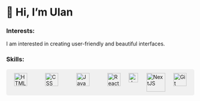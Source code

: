 # 👋 Hi, I’m Ulan </h1>

### Interests:
I am interested in creating user-friendly and beautiful interfaces. 

<h3> Skills: </h3>
<div style="display: flex; justify-content: space-around; background-color: #f0f0f0; padding: 10px; border-radius: 5px;">
  <img src="https://cdn.jsdelivr.net/gh/devicons/devicon/icons/html5/html5-original-wordmark.svg" title="HTML5" alt="HTML" width="35" height="35"/>&nbsp;
  <img src="https://cdn.jsdelivr.net/gh/devicons/devicon/icons/css3/css3-original-wordmark.svg" title="CSS3" alt="CSS" width="35" height="35"/>&nbsp;
  <img src="https://cdn.jsdelivr.net/gh/devicons/devicon/icons/javascript/javascript-plain.svg" title="JavaScript" alt="JavaScript" width="35" height="35"/>&nbsp;
  <img src="https://cdn.jsdelivr.net/gh/devicons/devicon/icons/react/react-original-wordmark.svg" title="React" **alt="React" width="35" height="35"/>
  <img src="https://cdn.jsdelivr.net/gh/devicons/devicon@latest/icons/jest/jest-plain.svg" title="Jest" **alt="Jest" width="25" height="25"/>     
  <img src="https://cdn.jsdelivr.net/gh/devicons/devicon@latest/icons/nextjs/nextjs-original-wordmark.svg" title="NextJS" **alt="NextJS" width="50" height="50"/>        
  <img src="https://cdn.jsdelivr.net/gh/devicons/devicon/icons/git/git-original-wordmark.svg" title="Git" **alt="Git" width="35" height="35"/>
</div>
  



